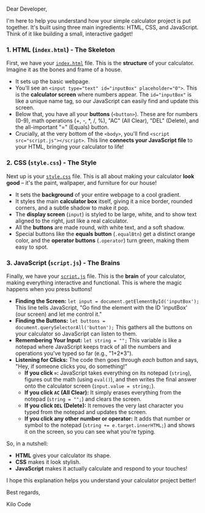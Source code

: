 Dear Developer,

I'm here to help you understand how your simple calculator project is put together. It's built using three main ingredients: HTML, CSS, and JavaScript. Think of it like building a small, interactive gadget!

### 1. HTML (`index.html`) - The Skeleton

First, we have your [`index.html`](index.html:1) file. This is the **structure** of your calculator. Imagine it as the bones and frame of a house.

-   It sets up the basic webpage.
-   You'll see an `<input type="text" id="inputBox" placeholder="0">`. This is the **calculator screen** where numbers appear. The `id="inputBox"` is like a unique name tag, so our JavaScript can easily find and update this screen.
-   Below that, you have all your **buttons** (`<button>`). These are for numbers (0-9), math operations (+, -, *, /, %), "AC" (All Clear), "DEL" (Delete), and the all-important "=" (Equals) button.
-   Crucially, at the very bottom of the `<body>`, you'll find `<script src="script.js"></script>`. This line **connects your JavaScript file** to your HTML, bringing your calculator to life!

### 2. CSS (`style.css`) - The Style

Next up is your [`style.css`](style.css:1) file. This is all about making your calculator **look good** – it's the paint, wallpaper, and furniture for our house!

-   It sets the **background** of your entire webpage to a cool gradient.
-   It styles the main **calculator box** itself, giving it a nice border, rounded corners, and a subtle shadow to make it pop.
-   The **display screen** (`input`) is styled to be large, white, and to show text aligned to the right, just like a real calculator.
-   All the **buttons** are made round, with white text, and a soft shadow.
-   Special buttons like the **equals button** (`.equalBtn`) get a distinct orange color, and the **operator buttons** (`.operator`) turn green, making them easy to spot.

### 3. JavaScript (`script.js`) - The Brains

Finally, we have your [`script.js`](script.js:1) file. This is the **brain** of your calculator, making everything interactive and functional. This is where the magic happens when you press buttons!

-   **Finding the Screen:** `let input = document.getElementById('inputBox');` This line tells JavaScript, "Go find the element with the ID 'inputBox' (our screen) and let me control it."
-   **Finding the Buttons:** `let buttons = document.querySelectorAll('button');` This gathers all the buttons on your calculator so JavaScript can listen to them.
-   **Remembering Your Input:** `let string = "";` This variable is like a notepad where JavaScript keeps track of all the numbers and operations you've typed so far (e.g., "1+2*3").
-   **Listening for Clicks:** The code then goes through *each* button and says, "Hey, if someone clicks you, do something!"
    -   **If you click `=`:** JavaScript takes everything on its notepad (`string`), figures out the math (using `eval()`), and then writes the final answer onto the calculator screen (`input.value = string;`).
    -   **If you click `AC` (All Clear):** It simply erases everything from the notepad (`string = "";`) and clears the screen.
    -   **If you click `DEL` (Delete):** It removes the very last character you typed from the notepad and updates the screen.
    -   **If you click any other number or operator:** It adds that number or symbol to the notepad (`string += e.target.innerHTML;`) and shows it on the screen, so you can see what you're typing.

So, in a nutshell:
-   **HTML** gives your calculator its shape.
-   **CSS** makes it look stylish.
-   **JavaScript** makes it actually calculate and respond to your touches!

I hope this explanation helps you understand your calculator project better!

Best regards,

Kilo Code